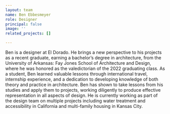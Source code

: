 ```yaml
---
layout: team
name: Ben Ebbesmeyer
role: Designer
principal: false
image: ''
related_projects: []

---
```

Ben is a  designer at El Dorado. He brings a new perspective to his projects as a recent graduate, earning a bachelor’s degree in architecture, from the University of Arkansas: Fay Jones School of Architecture and Design, where he was honored as the valedictorian of the 2022 graduating class. As a student, Ben learned valuable lessons through international travel, internship experience, and a dedication to developing knowledge of both theory and practice in architecture. Ben has shown to take lessons from his studies and apply them to projects, working diligently to produce effective representation in all aspects of design. He is currently working as part of the design team on multiple projects including water treatment and accessibility in California and multi-family housing in Kansas City.